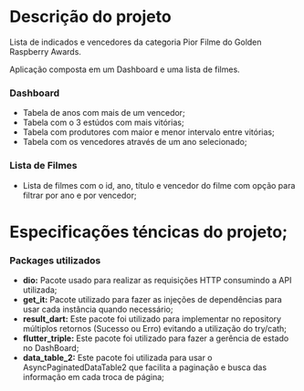 # Descrição do projeto

Lista de indicados e vencedores da categoria Pior Filme do Golden Raspberry Awards.

Aplicação composta em um Dashboard e uma lista de filmes.

### Dashboard
- Tabela de anos com mais de um vencedor;
- Tabela com o 3 estúdos com mais vitórias;
- Tabela com produtores com maior e menor intervalo entre vitórias;
- Tabela com os vencedores através de um ano selecionado;

### Lista de Filmes
- Lista de filmes com o id, ano, título e vencedor do filme com opção para filtrar por ano e por vencedor;

# Especificações téncicas do projeto;

### Packages utilizados
- **dio:** Pacote usado para realizar as requisições HTTP consumindo a API utilizada;
- **get_it:** Pacote utilizado para fazer as injeções de dependências para usar cada instância quando necessário;
- **result_dart:** Este pacote foi utilizado para implementar no repository múltiplos retornos (Sucesso ou Erro) evitando a utilização do try/cath;
- **flutter_triple:** Este pacote foi utilizado para fazer a gerência de estado no DashBoard;
- **data_table_2:** Este pacote foi utilizada para usar o AsyncPaginatedDataTable2 que facilita a paginação e busca das informação em cada troca de página;
